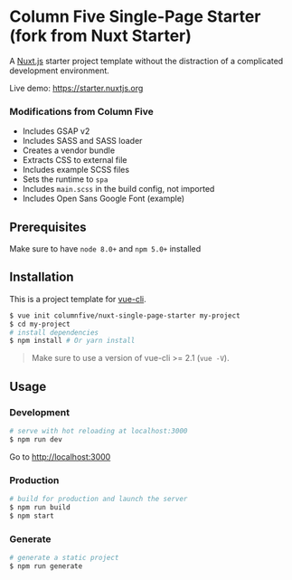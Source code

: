 # Column Five Single-Page Starter (fork from Nuxt Starter)

A [Nuxt.js](https://github.com/nuxt/nuxt.js) starter project template without the distraction of a complicated development environment.

Live demo: https://starter.nuxtjs.org

### Modifications from Column Five
* Includes GSAP v2
* Includes SASS and SASS loader
* Creates a vendor bundle
* Extracts CSS to external file
* Includes example SCSS files
* Sets the runtime to `spa`
* Includes `main.scss` in the build config, not imported
* Includes Open Sans Google Font (example)

## Prerequisites

Make sure to have `node 8.0+` and `npm 5.0+` installed

## Installation

This is a project template for [vue-cli](https://github.com/vuejs/vue-cli).

``` bash
$ vue init columnfive/nuxt-single-page-starter my-project  
$ cd my-project                     
# install dependencies
$ npm install # Or yarn install
```

> Make sure to use a version of vue-cli >= 2.1 (`vue -V`).

## Usage

### Development

``` bash
# serve with hot reloading at localhost:3000
$ npm run dev
```

Go to [http://localhost:3000](http://localhost:3000)

### Production

``` bash
# build for production and launch the server
$ npm run build
$ npm start
```

### Generate

``` bash
# generate a static project
$ npm run generate
```
